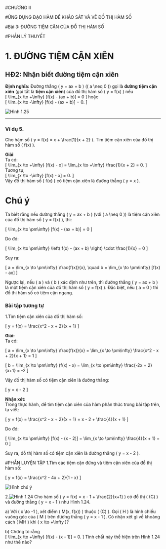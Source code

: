 #CHƯƠNG II

#ỨNG DỤNG ĐẠO HÀM ĐỂ KHẢO SÁT VÀ VẼ ĐỒ THỊ HÀM SỐ

#Bài 3: ĐƯỜNG TIỆM CẬN CỦA ĐỒ THỊ HÀM SỐ  

#PHẦN LÝ THUYẾT

# 1. ĐƯỜNG TIỆM CẬN XIÊN

## HĐ2: Nhận biết đường tiệm cận xiên 

**Định nghĩa:** Đường thẳng \( y = ax + b \) (\( a \neq 0 \)) gọi là **đường tiệm cận xiên** (gọi tắt là **tiệm cận xiên**) của đồ thị hàm số \( y = f(x) \) nếu  
\[
\lim_{x \to +\infty} [f(x) - (ax + b)] = 0
\]
hoặc  
\[
\lim_{x \to -\infty} [f(x) - (ax + b)] = 0.
\]

![Hình 1.25](images/Hinh_1.25.png)

---

### Ví dụ 5.  
Cho hàm số \( y = f(x) = x + \frac{1}{x + 2} \). Tìm tiệm cận xiên của đồ thị hàm số \( f(x) \).  

**Giải**  
Ta có:  
\[
\lim_{x \to +\infty} [f(x) - x] = \lim_{x \to +\infty} \frac{1}{x + 2} = 0.
\]  
Tương tự,  
\[
\lim_{x \to -\infty} [f(x) - x] = 0.
\]  
Vậy đồ thị hàm số \( f(x) \) có tiệm cận xiên là đường thẳng \( y = x \).


# Chú ý
Ta biết rằng nếu đường thẳng \( y = ax + b \) (với \( a \neq 0 \)) là tiệm cận xiên của đồ thị hàm số \( y = f(x) \), thì:

\[
\lim_{x \to \pm\infty} [f(x) - (ax + b)] = 0
\]

Do đó:

\[
\lim_{x \to \pm\infty} \left( f(x) - (ax + b) \right) \cdot \frac{1}{x} = 0
\]

Suy ra:

\[
a = \lim_{x \to \pm\infty} \frac{f(x)}{x}, \quad b = \lim_{x \to \pm\infty} [f(x) - ax]
\]

Ngược lại, nếu \( a \) và \( b \) xác định như trên, thì đường thẳng \( y = ax + b \) là một tiệm cận xiên của đồ thị hàm số \( y = f(x) \). Đặc biệt, nếu \( a = 0 \) thì đồ thị hàm số có tiệm cận ngang.


### Bài tập tương tự 
1.Tìm tiệm cận xiên của đồ thị hàm số:

\[
y = f(x) = \frac{x^2 - x + 2}{x + 1}
\]

**Giải:**  
Ta có:

\[
a = \lim_{x \to \pm\infty} \frac{f(x)}{x} = \lim_{x \to \pm\infty} \frac{x^2 - x + 2}{x + 1} = 1
\]

\[
b = \lim_{x \to \pm\infty} (f(x) - x) = \lim_{x \to \pm\infty} \frac{-2x + 2}{x+1} = -2
\]

Vậy đồ thị hàm số có tiệm cận xiên là đường thẳng:

\[
y = x - 2
\]

**Nhận xét:**  
Trong thực hành, để tìm tiệm cận xiên của hàm phân thức trong bài tập trên, ta viết:

\[
y = f(x) = \frac{x^2 - x + 2}{x + 1} = x - 2 + \frac{4}{x + 1}
\]

Do đó:

\[
\lim_{x \to \pm\infty} [f(x) - (x - 2)] = \lim_{x \to \pm\infty} \frac{4}{x + 1} = 0
\]

Suy ra, đồ thị hàm số có tiệm cận xiên là đường thẳng \( y = x - 2 \).

#PHẦN LUYỆN TẬP 
1.Tìm các tiệm cận đứng và tiệm cận xiên của đồ thị hàm số:

\[
y = f(x) = \frac{x^2 - 4x + 2}{1 - x}
\]

![Hình chú ý](images/image1.png)


2.![Hình 1.24](images/Hinh_1.24.png)
Cho hàm số \( y = f(x) = x - 1 + \frac{2}{x+1} \) có đồ thị \( (C) \) và đường thẳng \( y = x - 1 \) như Hình 1.24.  

a) Với \( x \to -1 \), xét điểm \( M(x, f(x)) \) thuộc \( (C) \). Gọi \( H \) là hình chiếu vuông góc của \( M \) trên đường thẳng \( y = x - 1 \). Có nhận xét gì về khoảng cách \( MH \) khi \( x \to +\infty \)?  

b) Chứng tỏ rằng  
\[
\lim_{x \to +\infty} [f(x) - (x - 1)] = 0.
\]
Tính chất này thể hiện trên Hình 1.24 như thế nào?










